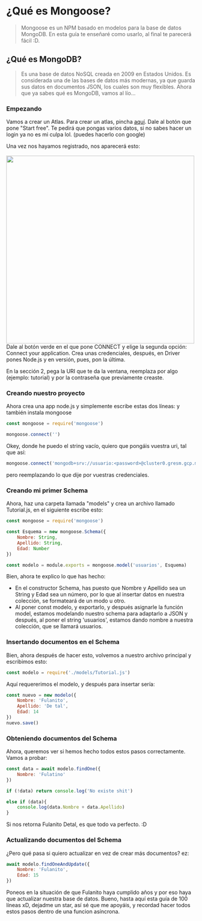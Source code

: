 # ¿Qué es Mongoose?
> Mongoose es un NPM basado en modelos para la base de datos MongoDB.
> En esta guía te enseñaré como usarlo, al final te parecerá fácil :D.

## ¿Qué es MongoDB?
> Es una base de datos NoSQL creada en 2009 en Estados Unidos.
> Es considerada una de las bases de datos más modernas, ya que guarda sus datos en documentos JSON, los cuales son muy flexibles.
> Ahora que ya sabes qué es MongoDB, vamos al lío...

### Empezando
Vamos a crear un Atlas. Para crear un atlas, pincha [aquí](https://mongodb.com/cloud/atlas).
Dale al botón que pone "Start free". Te pedirá que pongas varios datos, si no sabes hacer un login ya no es mi culpa lol.
(puedes hacerlo con google)

Una vez nos hayamos registrado, nos aparecerá esto:
<br>
<br>
<img src="https://i.imgur.com/vXsLGI3.png" width="500">
<br>
Dale al botón verde en el que pone CONNECT y elige la segunda opción: Connect your application.
Crea unas credenciales, después, en Driver pones Node.js y en versión, pues, pon la última.

En la sección 2, pega la URI que te da la ventana, reemplaza <dbname> por algo (ejemplo: tutorial)
y <password> por la contraseña que previamente creaste.

### Creando nuestro proyecto
Ahora crea una app node.js y simplemente escribe estas dos líneas:
y también instala mongoose
```js
const mongoose = require('mongoose')

mongoose.connect('')
```
Okey, donde he puedo el string vacío, quiero que pongáis vuestra uri, tal que así:
```js
mongoose.connect('mongodb+srv://usuario:<password>@cluster0.gresm.gcp.mongodb.net/<dbname>?retryWrites=true&w=majority')
```
pero reemplazando lo que dije por vuestras credenciales.

### Creando mi primer Schema
Ahora, haz una carpeta llamada "models" y crea un archivo llamado Tutorial.js,
en el siguiente escribe esto:
```js
const mongoose = require('mongoose')

const Esquema = new mongoose.Schema({
    Nombre: String,
    Apellido: String,
    Edad: Number
})

const modelo = module.exports = mongoose.model('usuarios', Esquema)
```
Bien, ahora te explico lo que has hecho:
- En el constructor Schema, has puesto que Nombre y Apellido sea un String y Edad sea un número,
por lo que al insertar datos en nuestra colección, se formateará de un modo u otro.
- Al poner const modelo, y exportarlo, y después asignarle la función model, estamos modelando nuestro
schema para adaptarlo a JSON y después, al poner el string 'usuarios', estamos dando nombre a nuestra colección,
que se llamará usuarios.

### Insertando documentos en el Schema
Bien, ahora después de hacer esto, volvemos a nuestro archivo principal y escribimos esto:
```js
const modelo = require('./models/Tutorial.js')
```
Aquí requererimos el modelo, y después para insertar sería:
```js
const nuevo = new modelo({
    Nombre: 'Fulanito',
    Apellido: 'De tal',
    Edad: 14
})
nuevo.save()
```

### Obteniendo documentos del Schema
Ahora, queremos ver si hemos hecho todos estos pasos correctamente.
Vamos a probar:
```js
const data = await modelo.findOne({
    Nombre: 'Fulatino'
})

if (!data) return console.log('No existe shit')

else if (data){
    console.log(data.Nombre + data.Apellido)
}
```
Si nos retorna Fulanito Detal, es que todo va perfecto. :D

### Actualizando documentos del Schema
¿Pero qué pasa si quiero actualizar en vez de crear más documentos?
ez: 
```js
await modelo.findOneAndUpdate({
    Nombre: 'Fulanito',
    Edad: 15
})
```
Poneos en la situación de que Fulanito haya cumplido años y por eso haya que actualizar nuestra base de datos.
Bueno, hasta aquí esta guía de 100 líneas xD, dejadme un star, así sé que me apoyáis, y recordad hacer todos estos pasos
dentro de una funcion asíncrona.
